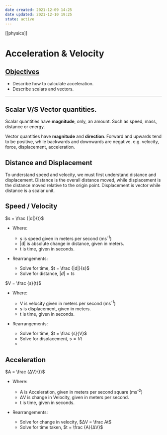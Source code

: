 ```yaml
---
date created: 2021-12-09 14:25
date updated: 2021-12-10 19:25
state: active
---
```

[[physics]]

# Acceleration & Velocity

## <ins>Objectives</ins>

- Describe how to calculate acceleration.
- Describe scalars and vectors.

---

## Scalar V/S Vector quantities.

Scalar quantities have **magnitude**, only, an amount. Such as speed, mass, distance or energy.

Vector quantities have **magnitude** and **direction**. Forward and upwards tend to be positive, while backwards and downwards are negative. e.g. velocity, force, displacement, acceleration.

## Distance and Displacement

To understand speed and velocity, we must first understand distance and displacement.
Distance is the overall distance moved, while displacement is the distance moved relative to the origin point. Displacement is vector while distance is a scalar unit.

## Speed / Velocity

$s = \frac {|d|}{t}$

- Where:
  - s is speed given in meters per second (ms<sup>-1</sup>)
  - |d| is absolute change in distance, given in meters.
  - t is time, given in seconds.

- Rearrangements:
  - Solve for time, $t = \frac {|d|}{s}$
  - Solve for distance, $|d| = ts$

$V = \frac {s}{t}$

- Where:
  - V is velocity given in meters per second (ms<sup>-1</sup>)
  - s is displacement, given in meters.
  - t is time, given in seconds.

- Rearrangements:
  - Solve for time, $t = \frac {s}{V}$
  - Solve for displacement, $s = Vt$
  -

## Acceleration

$A = \frac {ΔV}{t}$

- Where:
  - A is Acceleration, given in meters per second square (ms<sup>-2</sup>)
  - ΔV is change in Velocity, given in meters per second.
  - t is time, given in seconds.

- Rearrangements:
  - Solve for change in velocity, $ΔV = \frac At$
  - Solve for time taken, $t = \frac {A}{ΔV}$

